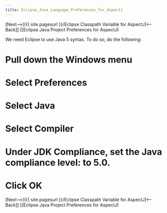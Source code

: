 ```yaml
---
title: Eclipse_Java_Language_Preferences_for_AspectJ
---
```

[Next-->]({{ site.pagesurl }}/Eclipse Classpath Variable for AspectJ|<--Back]] [[Eclipse Java Project Preferences for AspectJ)

We need Eclipse to use Java 5 syntax. To do so, do the following:
# Pull down the **Windows** menu
# Select **Preferences**
# Select **Java**
# Select **Compiler**
# Under JDK Compliance, set the **Java compliance level:** to 5.0.
# Click **OK**

[Next-->]({{ site.pagesurl }}/Eclipse Classpath Variable for AspectJ|<--Back]] [[Eclipse Java Project Preferences for AspectJ)
